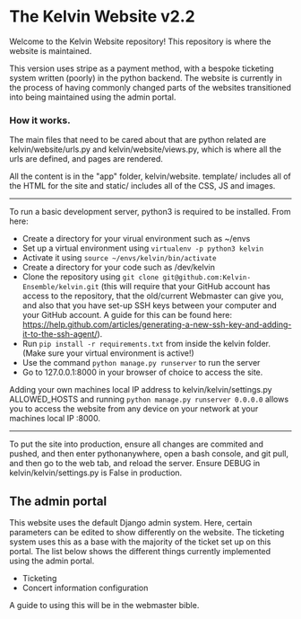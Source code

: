 # The Kelvin Website v2.2
Welcome to the Kelvin Website repository! This repository is where the website is maintained.

This version uses stripe as a payment method, with a bespoke ticketing system written (poorly) in the python backend. The website is currently in the process of having commonly changed parts of the websites transitioned into being maintained using the admin portal. 

### How it works.
The main files that need to be cared about that are python related are kelvin/website/urls.py and kelvin/website/views.py, which is where all the urls are defined, and pages are rendered.

All the content is in the "app" folder, kelvin/website. template/ includes all of the HTML for the site and static/ includes all of the CSS, JS and images.

---

To run a basic development server, python3 is required to be installed.
From here:
 - Create a directory for your virual environment such as ~/envs
 - Set up a virtual environment using `virtualenv -p python3 kelvin`
 - Activate it using `source ~/envs/kelvin/bin/activate`
 - Create a directory for your code such as /dev/kelvin
 - Clone the repository using `git clone git@github.com:Kelvin-Ensemble/kelvin.git` (this will require that your GitHub account has access to the repository, that the old/current Webmaster can give you, and also that you have set-up SSH keys between your computer and your GitHub account. A guide for this can be found here: https://help.github.com/articles/generating-a-new-ssh-key-and-adding-it-to-the-ssh-agent/).
 - Run `pip install -r requirements.txt` from inside the kelvin folder. (Make sure your virtual environment is active!)
 - Use the command `python manage.py runserver` to run the server
 - Go to 127.0.0.1:8000 in your browser of choice to access the site.

Adding your own machines local IP address to kelvin/kelvin/settings.py ALLOWED_HOSTS and running `python manage.py runserver 0.0.0.0` allows you to access the website from any device on your network at your machines local IP :8000.

---

To put the site into production, ensure all changes are commited and pushed, and then enter pythonanywhere, open a bash console, and git pull, and then go to the web tab, and reload the server. Ensure DEBUG in kelvin/kelvin/settings.py is False in production.

## The admin portal

This website uses the default Django admin system. Here, certain parameters can be edited to show differently on the website. The ticketing system uses this as a base with the majority of the ticket set up on this portal. The list below shows the different things currently implemented using the admin portal.

- Ticketing
- Concert information configuration

A guide to using this will be in the webmaster bible.
